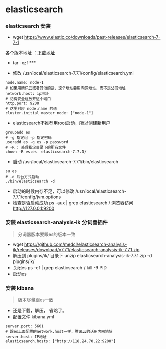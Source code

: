 # elasticsearch

### elasticsearch 安装 


-  wget https://www.elastic.co/downloads/past-releases/elasticsearch-7-7-1

各个版本地址 ：[下载地址](https://www.elastic.co/cn/downloads/past-releases#elasticsearch)

- tar -xzf  ***

- 修改 /usr/local/elasticsearch-7.7.1/config/elasticsearch.yml
```
node.name: node-1
# 如果用腾讯云或者其他的话，这个地址要用内网地址，而不是公网地址
network.host: ip地址
# 记得安全组放开这个端口
http.port: 9200 
# 这里对应 node.name 的值
cluster.initial_master_node: ["node-1"]

```
- elasticsearch不推荐用root启动，所以创建新用户
```
groupadd es
# -g 指定组 -p 指定密码
useradd es -g es -p password 
# -R : 处理指定目录下的所有文件
chown -R es:es  elasticsearch-7.7.1/ 
```
- 启动 /usr/local/elasticsearch-7.7.1/bin/elasticsearch
```
su es
# -d 后台方式启动
./bin/elasticsearch -d
```
- 启动的时候内存不足，可以修改 /usr/local/elasticsearch-7.7.1/config/jvm.options
- 检查是否启动成功 ps -aux | grep elasticsearch / 浏览器访问 http://127.0.0.1:9200

### 安装 elasticsearch-analysis-ik 分词器插件
> 分词器版本要跟es的版本一致

- wget https://github.com/medcl/elasticsearch-analysis-ik/releases/download/v7.7.1/elasticsearch-analysis-ik-7.7.1.zip
- 解压到 plugins/ik/ 目录下 unzip elasticsearch-analysis-ik-7.7.1.zip -d plugins/ik/
- 关闭es ps -ef | grep elasticsearch  / kill -9 PID
- 启动es

### 安装 kibana
> 版本尽量跟es一致

- 还是下载，解压， 省略了。
- 配置文件 kibana.yml
```
server.port: 5601
# 跟es上面配置的network.host一样，腾讯云的话用内网地址
server.host: IP地址
elasticsearch.hosts: ["http://118.24.70.22:9200"]
```

